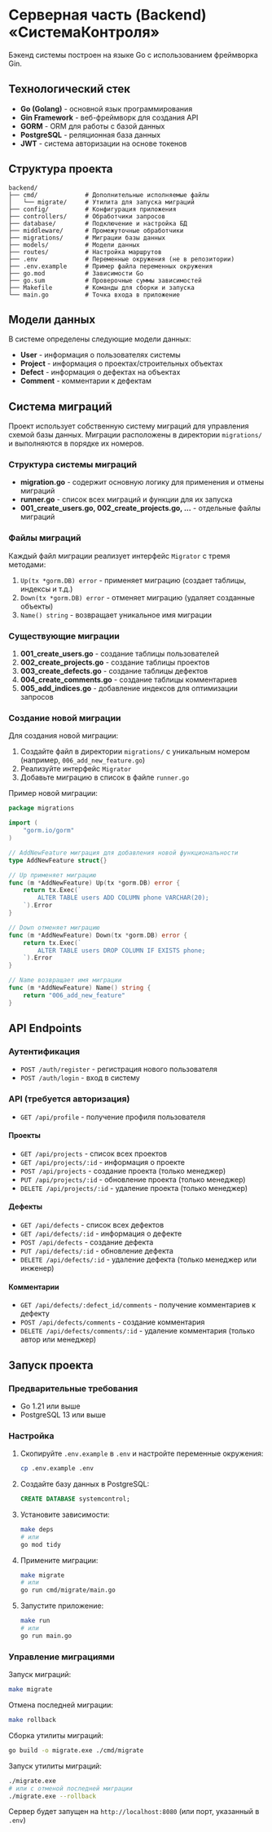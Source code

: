 # Серверная часть (Backend) «СистемаКонтроля»

Бэкенд системы построен на языке Go с использованием фреймворка Gin.

## Технологический стек

- **Go (Golang)** - основной язык программирования
- **Gin Framework** - веб-фреймворк для создания API
- **GORM** - ORM для работы с базой данных
- **PostgreSQL** - реляционная база данных
- **JWT** - система авторизации на основе токенов

## Структура проекта

```
backend/
├── cmd/             # Дополнительные исполняемые файлы
│   └── migrate/     # Утилита для запуска миграций
├── config/          # Конфигурация приложения
├── controllers/     # Обработчики запросов
├── database/        # Подключение и настройка БД
├── middleware/      # Промежуточные обработчики
├── migrations/      # Миграции базы данных
├── models/          # Модели данных
├── routes/          # Настройка маршрутов
├── .env             # Переменные окружения (не в репозитории)
├── .env.example     # Пример файла переменных окружения
├── go.mod           # Зависимости Go
├── go.sum           # Проверочные суммы зависимостей
├── Makefile         # Команды для сборки и запуска
└── main.go          # Точка входа в приложение
```

## Модели данных

В системе определены следующие модели данных:

- **User** - информация о пользователях системы
- **Project** - информация о проектах/строительных объектах
- **Defect** - информация о дефектах на объектах
- **Comment** - комментарии к дефектам

## Система миграций

Проект использует собственную систему миграций для управления схемой базы данных. Миграции расположены в директории `migrations/` и выполняются в порядке их номеров.

### Структура системы миграций

- **migration.go** - содержит основную логику для применения и отмены миграций
- **runner.go** - список всех миграций и функции для их запуска
- **001_create_users.go, 002_create_projects.go, ...** - отдельные файлы миграций

### Файлы миграций

Каждый файл миграции реализует интерфейс `Migrator` с тремя методами:
1. `Up(tx *gorm.DB) error` - применяет миграцию (создает таблицы, индексы и т.д.)
2. `Down(tx *gorm.DB) error` - отменяет миграцию (удаляет созданные объекты)
3. `Name() string` - возвращает уникальное имя миграции

### Существующие миграции

1. **001_create_users.go** - создание таблицы пользователей
2. **002_create_projects.go** - создание таблицы проектов
3. **003_create_defects.go** - создание таблицы дефектов
4. **004_create_comments.go** - создание таблицы комментариев
5. **005_add_indices.go** - добавление индексов для оптимизации запросов

### Создание новой миграции

Для создания новой миграции:
1. Создайте файл в директории `migrations/` с уникальным номером (например, `006_add_new_feature.go`)
2. Реализуйте интерфейс `Migrator`
3. Добавьте миграцию в список в файле `runner.go`

Пример новой миграции:

```go
package migrations

import (
	"gorm.io/gorm"
)

// AddNewFeature миграция для добавления новой функциональности
type AddNewFeature struct{}

// Up применяет миграцию
func (m *AddNewFeature) Up(tx *gorm.DB) error {
	return tx.Exec(`
		ALTER TABLE users ADD COLUMN phone VARCHAR(20);
	`).Error
}

// Down отменяет миграцию
func (m *AddNewFeature) Down(tx *gorm.DB) error {
	return tx.Exec(`
		ALTER TABLE users DROP COLUMN IF EXISTS phone;
	`).Error
}

// Name возвращает имя миграции
func (m *AddNewFeature) Name() string {
	return "006_add_new_feature"
}
```

## API Endpoints

### Аутентификация

- `POST /auth/register` - регистрация нового пользователя
- `POST /auth/login` - вход в систему

### API (требуется авторизация)

- `GET /api/profile` - получение профиля пользователя

#### Проекты

- `GET /api/projects` - список всех проектов
- `GET /api/projects/:id` - информация о проекте
- `POST /api/projects` - создание проекта (только менеджер)
- `PUT /api/projects/:id` - обновление проекта (только менеджер)
- `DELETE /api/projects/:id` - удаление проекта (только менеджер)

#### Дефекты

- `GET /api/defects` - список всех дефектов
- `GET /api/defects/:id` - информация о дефекте
- `POST /api/defects` - создание дефекта
- `PUT /api/defects/:id` - обновление дефекта
- `DELETE /api/defects/:id` - удаление дефекта (только менеджер или инженер)

#### Комментарии

- `GET /api/defects/:defect_id/comments` - получение комментариев к дефекту
- `POST /api/defects/comments` - создание комментария
- `DELETE /api/defects/comments/:id` - удаление комментария (только автор или менеджер)

## Запуск проекта

### Предварительные требования

- Go 1.21 или выше
- PostgreSQL 13 или выше

### Настройка

1. Скопируйте `.env.example` в `.env` и настройте переменные окружения:
   ```bash
   cp .env.example .env
   ```

2. Создайте базу данных в PostgreSQL:
   ```sql
   CREATE DATABASE systemcontrol;
   ```

3. Установите зависимости:
   ```bash
   make deps
   # или
   go mod tidy
   ```

4. Примените миграции:
   ```bash
   make migrate
   # или
   go run cmd/migrate/main.go
   ```

5. Запустите приложение:
   ```bash
   make run
   # или
   go run main.go
   ```

### Управление миграциями

Запуск миграций:
```bash
make migrate
```

Отмена последней миграции:
```bash
make rollback
```

Сборка утилиты миграций:
```bash
go build -o migrate.exe ./cmd/migrate
```

Запуск утилиты миграций:
```bash
./migrate.exe
# или с отменой последней миграции
./migrate.exe --rollback
```

Сервер будет запущен на `http://localhost:8080` (или порт, указанный в `.env`)